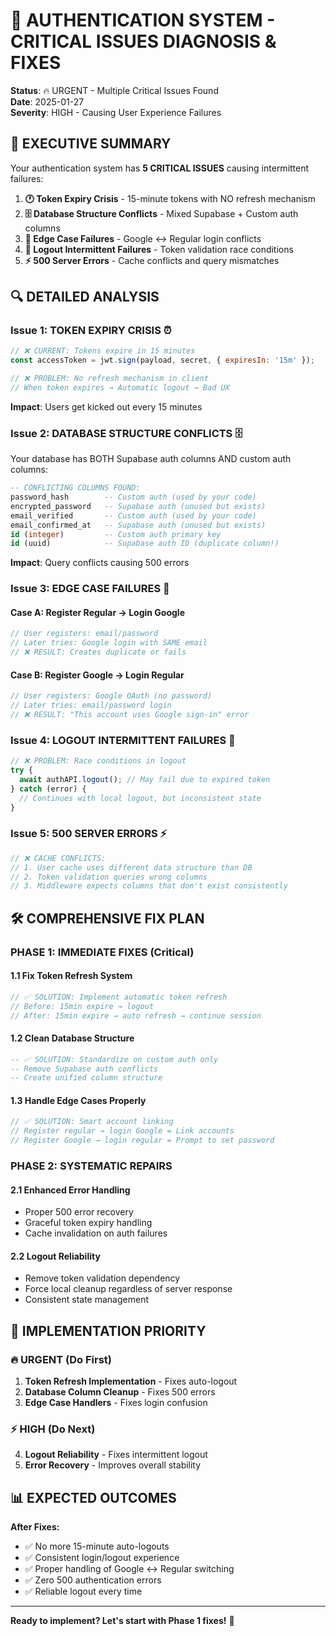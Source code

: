 # 🚨 AUTHENTICATION SYSTEM - CRITICAL ISSUES DIAGNOSIS & FIXES

**Status**: 🔥 URGENT - Multiple Critical Issues Found  
**Date**: 2025-01-27  
**Severity**: HIGH - Causing User Experience Failures  

## 🎯 EXECUTIVE SUMMARY

Your authentication system has **5 CRITICAL ISSUES** causing intermittent failures:

1. **🕐 Token Expiry Crisis** - 15-minute tokens with NO refresh mechanism
2. **🗄️ Database Structure Conflicts** - Mixed Supabase + Custom auth columns
3. **🔄 Edge Case Failures** - Google ↔ Regular login conflicts  
4. **🚪 Logout Intermittent Failures** - Token validation race conditions
5. **⚡ 500 Server Errors** - Cache conflicts and query mismatches

## 🔍 DETAILED ANALYSIS

### **Issue 1: TOKEN EXPIRY CRISIS** ⏰
```javascript
// ❌ CURRENT: Tokens expire in 15 minutes
const accessToken = jwt.sign(payload, secret, { expiresIn: '15m' });

// ❌ PROBLEM: No refresh mechanism in client
// When token expires → Automatic logout → Bad UX
```

**Impact**: Users get kicked out every 15 minutes

### **Issue 2: DATABASE STRUCTURE CONFLICTS** 🗄️
Your database has BOTH Supabase auth columns AND custom auth columns:

```sql
-- CONFLICTING COLUMNS FOUND:
password_hash        -- Custom auth (used by your code)
encrypted_password   -- Supabase auth (unused but exists)
email_verified       -- Custom auth (used by your code)
email_confirmed_at   -- Supabase auth (unused but exists)
id (integer)         -- Custom auth primary key
id (uuid)            -- Supabase auth ID (duplicate column!)
```

**Impact**: Query conflicts causing 500 errors

### **Issue 3: EDGE CASE FAILURES** 🔄

#### **Case A: Register Regular → Login Google**
```javascript
// User registers: email/password
// Later tries: Google login with SAME email
// ❌ RESULT: Creates duplicate or fails
```

#### **Case B: Register Google → Login Regular**  
```javascript
// User registers: Google OAuth (no password)
// Later tries: email/password login
// ❌ RESULT: "This account uses Google sign-in" error
```

### **Issue 4: LOGOUT INTERMITTENT FAILURES** 🚪
```javascript
// ❌ PROBLEM: Race conditions in logout
try {
  await authAPI.logout(); // May fail due to expired token
} catch (error) {
  // Continues with local logout, but inconsistent state
}
```

### **Issue 5: 500 SERVER ERRORS** ⚡
```javascript
// ❌ CACHE CONFLICTS:
// 1. User cache uses different data structure than DB
// 2. Token validation queries wrong columns
// 3. Middleware expects columns that don't exist consistently
```

## 🛠️ COMPREHENSIVE FIX PLAN

### **PHASE 1: IMMEDIATE FIXES (Critical)**

#### **1.1 Fix Token Refresh System**
```javascript
// ✅ SOLUTION: Implement automatic token refresh
// Before: 15min expire → logout
// After: 15min expire → auto refresh → continue session
```

#### **1.2 Clean Database Structure**
```sql
-- ✅ SOLUTION: Standardize on custom auth only
-- Remove Supabase auth conflicts
-- Create unified column structure
```

#### **1.3 Handle Edge Cases Properly**
```javascript
// ✅ SOLUTION: Smart account linking
// Register regular → login Google = Link accounts
// Register Google → login regular = Prompt to set password
```

### **PHASE 2: SYSTEMATIC REPAIRS**

#### **2.1 Enhanced Error Handling**
- Proper 500 error recovery
- Graceful token expiry handling
- Cache invalidation on auth failures

#### **2.2 Logout Reliability**
- Remove token validation dependency
- Force local cleanup regardless of server response
- Consistent state management

## 🚀 IMPLEMENTATION PRIORITY

### **🔥 URGENT (Do First)**
1. **Token Refresh Implementation** - Fixes auto-logout
2. **Database Column Cleanup** - Fixes 500 errors  
3. **Edge Case Handlers** - Fixes login confusion

### **⚡ HIGH (Do Next)**
4. **Logout Reliability** - Fixes intermittent logout
5. **Error Recovery** - Improves overall stability

## 📊 EXPECTED OUTCOMES

**After Fixes:**
- ✅ No more 15-minute auto-logouts
- ✅ Consistent login/logout experience  
- ✅ Proper handling of Google ↔ Regular switching
- ✅ Zero 500 authentication errors
- ✅ Reliable logout every time

---

**Ready to implement? Let's start with Phase 1 fixes!** 🚀